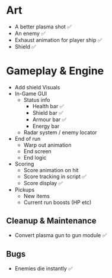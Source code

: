 # Art
- A better plasma shot ✅
- An enemy  ✅
- Exhaust animation for player ship ✅
- Shield ✅

# Gameplay & Engine

- Add shield Visuals
- In-Game GUI
	- Status info
		- Health bar ✅
		- Shield bar ✅
		- Armour bar ✅
		- Energy bar
	- Radar system / enemy locator
- End of run
	- Warp out animation
	- End screen
	- End logic
- Scoring
	- Score animation on hit
	- Score tracking in script ✅
	- Score display ✅
- Pickups
	- New items
	- Current run boosts (HP etc)


## Cleanup & Maintenance
- Convert plasma gun to gun module ✅

## Bugs
 - Enemies die instantly ✅